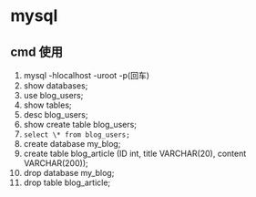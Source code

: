 # mysql

## cmd 使用

1) mysql -hlocalhost -uroot -p(回车)
2) show databases;
3) use blog_users;
4) show tables;
5) desc blog_users;
6) show create table blog_users;
7) `select \* from blog_users;`
8) create database my_blog;
9) create table blog_article (ID int, title VARCHAR(20), content VARCHAR(200));
10) drop database my_blog;
11) drop table blog_article;
